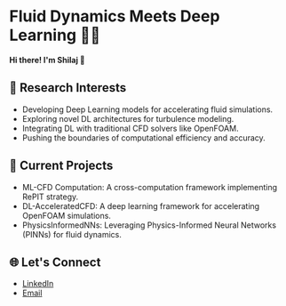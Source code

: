 # Fluid Dynamics Meets Deep Learning 🌊🤖

**Hi there! I'm Shilaj 👋**<br>

## 🔬 Research Interests
- Developing Deep Learning models for accelerating fluid simulations.
- Exploring novel DL architectures for turbulence modeling.
- Integrating DL with traditional CFD solvers like OpenFOAM.
- Pushing the boundaries of computational efficiency and accuracy.
## 🚀 Current Projects
- ML-CFD Computation: A cross-computation framework implementing RePIT strategy. 
- DL-AcceleratedCFD: A deep learning framework for accelerating OpenFOAM simulations.
- PhysicsInformedNNs: Leveraging Physics-Informed Neural Networks (PINNs) for fluid dynamics.
## 🌐 Let's Connect
- [LinkedIn](https://www.linkedin.com/in/shilaj-baral-779634188/)
- [Email](shilajbaral@gmail.com)